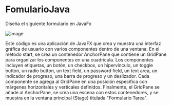 # FomularioJava
Diseña el siguiente formulario en JavaFx

![image](https://github.com/josesamaniego14/FomularioJava/assets/169215284/846024a7-c41d-4f20-b209-6fc606f7e3b9)

Este código es una aplicación de JavaFX que crea y muestra una interfaz gráfica de usuario con varios componentes dentro de una ventana. En el método start, se crea un contenedor AnchorPane que contiene un GridPane para organizar los componentes en una cuadrícula. Los componentes incluyen etiquetas, un botón, un checkbox, un hipervínculo, un toggle button, un radio button, un text field, un password field, un text area, un indicador de progreso, una barra de progreso y un deslizador. Cada componente se agrega al GridPane en una posición específica con márgenes horizontales y verticales definidos. Finalmente, el GridPane se añade al AnchorPane, se crea una escena con estos contenedores, y se muestra en la ventana principal (Stage) titulada "Formulario Tarea".
